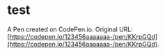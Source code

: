 # test

A Pen created on CodePen.io. Original URL: [https://codepen.io/123456aaaaaaa-/pen/KKrpGQd](https://codepen.io/123456aaaaaaa-/pen/KKrpGQd).

